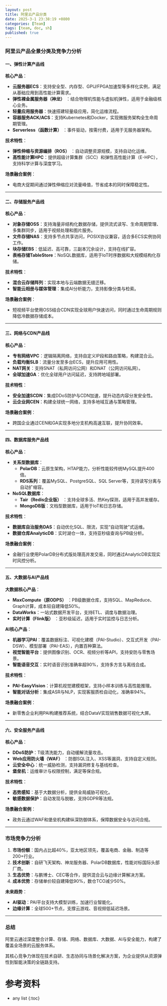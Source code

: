 ```yaml
---
layout: post
title: 阿里云产品分类
date: 2025-3-1 23:38:19 +0800
categories: [Team]
tags: [team, doc, sh]
published: true
---
```





### 阿里云产品全景分类及竞争力分析

#### 一、弹性计算产品线
**核心产品**：  
- **云服务器ECS**：支持安全型、内存型、GPU/FPGA加速型等多样化实例，满足从基础应用到高性能计算需求。  
- **弹性裸金属服务器（神龙）** ：结合物理机性能与虚拟机弹性，适用于金融级核心业务。  
- **轻量应用服务器**：快速搭建轻量级应用，简化运维流程。  
- **容器服务ACK/ACS**：支持Kubernetes和Docker，实现微服务架构全生命周期管理。  
- **Serverless（函数计算）** ：事件驱动，按需付费，适用于无服务器架构。  

**技术特性**：  
- **弹性伸缩与资源编排（ROS）** ：自动调整资源规模，支持自动化运维。  
- **高性能计算HPC**：提供超级计算集群（SCC）和弹性高性能计算（E-HPC），支持科学计算与深度学习。  

**场景融合案例**：  
- 电商大促期间通过弹性伸缩应对流量峰值，节省成本的同时保障稳定性。  

---

#### 二、存储服务产品线
**核心产品**：  
- **对象存储OSS**：支持海量非结构化数据存储，提供流式读写、生命周期管理、多集群同步，适用于视频处理和图片服务。  
- **文件存储NAS**：支持多节点共享访问，POSIX协议兼容，适合多ECS实例协同工作。  
- **块存储EBS**：低延迟、高可靠，三副本冗余设计，支持在线扩容。  
- **表格存储TableStore**：NoSQL数据库，适用于IoT时序数据和大规模结构化存储。  

**技术特性**：  
- **混合云存储阵列**：实现本地与云端数据无缝迁移。  
- **智能云相册与媒体管理**：集成AI分析能力，支持影像分类与检索。  

**场景融合案例**：  
- 短视频平台使用OSS结合CDN实现全球用户快速访问，同时通过生命周期规则降低冷数据存储成本。  

---

#### 三、网络与CDN产品线
**核心产品**：  
- **专有网络VPC**：逻辑隔离网络，支持自定义IP段和路由策略，构建混合云。  
- **负载均衡SLB**：流量分发至多台ECS，提升应用可用性。  
- **NAT网关**：支持SNAT（私网访问公网）和DNAT（公网访问私网）。  
- **全球加速GA**：优化全球用户访问延迟，支持跨地域部署。  

**技术特性**：  
- **安全加速SCDN**：集成DDoS防护与CDN加速，提升动态内容分发安全性。  
- **云企业网CEN**：构建全球统一网络，支持多地域互通与策略管理。  

**场景融合案例**：  
- 跨国企业通过CEN和GA实现多地分支机构高速互联，提升协同效率。  

---

#### 四、数据库服务产品线
**核心产品**：  
- **关系型数据库**：  
  - **PolarDB**：云原生架构，HTAP能力，分析性能较传统MySQL提升400倍。  
  - **RDS系列**：覆盖MySQL、PostgreSQL、SQL Server等，支持读写分离与自动扩缩容。  
- **NoSQL数据库**：  
  - **Tair（Redis企业版）** ：支持全球多活、热Key探测，适用于高并发缓存。  
  - **MongoDB版**：文档型数据库，适用于IoT和日志存储。  

**技术特性**：  
- **数据库自治服务DAS**：自动优化SQL、限流，实现“自动驾驶”式运维。  
- **数据仓库AnalyticDB**：实时湖仓一体，支持亚秒级查询与PB级分析。  

**场景融合案例**：  
- 金融行业使用PolarDB分布式版处理高并发交易，同时通过AnalyticDB实现实时风控分析。  

---

#### 五、大数据与AI产品线
**大数据核心产品**：  
- **MaxCompute（原ODPS）** ：PB级数据仓库，支持SQL、MapReduce、Graph计算，成本较自建降低50%。  
- **DataWorks**：一站式数据开发平台，支持ETL、调度与数据治理。  
- **实时计算（Flink版）** ：亚秒级延迟，适用于实时监控与日志分析。  

**AI核心产品**：  
- **机器学习PAI**：覆盖数据标注、可视化建模（PAI-Studio）、交互式开发（PAI-DSW）、模型部署（PAI-EAS），内置百种算法。  
- **视觉智能平台**：提供图像识别、OCR、视频分析等API，支持安防与零售场景。  
- **智能语音交互**：实时语音识别准确率超90%，支持多方言与离线合成。  

**技术特性**：  
- **PAI-EasyVision**：计算机视觉建模框架，支持小样本训练与高性能推理。  
- **智能对话分析**：集成ASR与NLP，实现客服质检自动化，准确率94%。  

**场景融合案例**：  
- 新零售企业利用PAI构建推荐系统，结合DataV实现销售数据可视化大屏。  

---

#### 六、安全服务产品线
**核心产品**：  
- **DDoS防护**：T级清洗能力，自动缓解流量攻击。  
- **Web应用防火墙（WAF）** ：防御SQL注入、XSS等漏洞，支持自定义规则。  
- **云安全中心**：统一威胁检测，支持漏洞修复与基线检查。  
- **堡垒机**：运维审计与权限控制，满足等保合规。  

**技术特性**：  
- **态势感知**：基于大数据分析，提供全局威胁可视化。  
- **敏感数据保护**：自动发现与脱敏，支持GDPR等法规。  

**场景融合案例**：  
- 政务云通过WAF和堡垒机构建纵深防御体系，保障数据安全与访问合规。  

---

### 市场竞争力分析
1. **市场份额**：国内占比超40%，亚太地区领先，覆盖电商、金融、制造等200+行业。  
2. **技术创新**：自研飞天架构、神龙服务器、PolarDB数据库，性能对标国际头部厂商。  
3. **生态优势**：与鹏博士、CEC等合作，提供混合云与边缘计算解决方案。  
4. **成本优势**：存储单价较自建降低90%，数仓TCO减少50%。  

**未来趋势**：  
- **AI驱动**：PAI平台支持大模型训练，加速行业智能化。  
- **边缘计算**：全球500+节点，支撑云游戏、音视频低延迟场景。  

---

### 总结

阿里云通过深度整合计算、存储、网络、数据库、大数据、AI与安全能力，构建了覆盖全场景的云服务体系。

其核心竞争力体现在技术自研、生态协同与场景化解决方案，为企业提供从资源弹性到智能决策的全链路支持。

# 参考资料

* any list
{:toc}